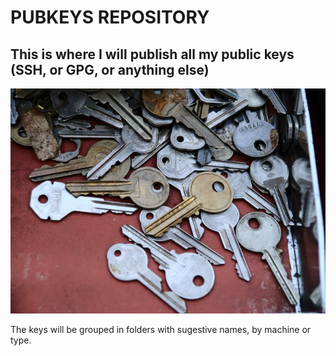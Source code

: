 
# PUBKEYS REPOSITORY
  

## This is where I will publish all my public keys (SSH, or GPG, or anything else)
   
![Cover Photo](./cover_photo.jpg)

The keys will be grouped in folders with sugestive names, by machine or type.
